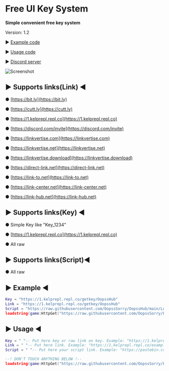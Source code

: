 # Free UI Key System

**Simple convenient free key system**

Version: 1.2

▶ [Example code](https://github.com/OopssSorry/FreeKeySystem/blob/main/README.md#-example-)

▶ [Usage code](https://github.com/OopssSorry/FreeKeySystem/blob/main/README.md#-usage-)

▶ [Discord server](https://discord.com/invite/enmKTMQvFJ)

![Screenshot](https://github.com/OopssSorry/FreeKeySystem/blob/main/Screenshot.png)

##	▶ Supports links(Link) ◀
● [https://bit.ly](https://bit.ly)

● [https://cutt.ly](https://cutt.ly)

● [https://1.kelprepl.repl.co](https://1.kelprepl.repl.co)

● [https://discord.com/invite](https://discord.com/invite)

● [https://linkvertise.com](https://linkvertise.com)

● [https://linkvertise.net](https://linkvertise.net)

● [https://linkvertise.download](https://linkvertise.download)

● [https://direct-link.net](https://direct-link.net)

● [https://link-to.net](https://link-to.net)

● [https://link-center.net](https://link-center.net)

● [https://link-hub.net](https://link-hub.net)

##	▶ Supports links(Key) ◀
● Simple Key like "Key_1234"

● [https://1.kelprepl.repl.co](https://1.kelprepl.repl.co)

● All raw

##	▶ Supports links(Script)◀
● All raw

##	▶ Example ◀
```lua
Key = "https://1.kelprepl.repl.co/getkey/OopssHub"
Link = "https://1.kelprepl.repl.co/getkey/OopssHub"
Script = "https://raw.githubusercontent.com/OopssSorry/OopssHub/main/Loader.lua"
loadstring(game:HttpGet("https://raw.githubusercontent.com/OopssSorry/FreeKeySystem/main/Lib.lua"))().Sus(Link,Script,Key)
```

##	▶ Usage ◀
```lua
Key = " "-- Put here key or raw link on key. Example: "https://1.kelprepl.repl.co/example", "Key_13904293482"
Link = " "-- Put here link. Example: "https://1.kelprepl.repl.co/example", "https://bit.ly/example"
Script = " "-- Put here your script link. Example: "https://pastebin.com/raw/example"

--! DON'T TOUCH ANYTHING BELOW !--
loadstring(game:HttpGet("https://raw.githubusercontent.com/OopssSorry/FreeKeySystem/main/Lib.lua"))().Sus(Link,Script,Key)```
